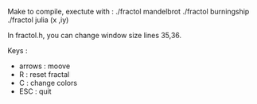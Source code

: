 Make to compile, exectute with :  ./fractol mandelbrot
                                  ./fractol burningship
                                  ./fractol julia (x ,iy)

In fractol.h, you can change window size lines 35,36.

Keys : 
  -  arrows : moove
  -  R : reset fractal
  -  C : change colors
  -  ESC : quit

